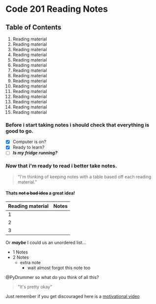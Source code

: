 # Code 201 Reading Notes
## Table of Contents
1. Reading material
2. Reading material
3. Reading material
4. Reading material
5. Reading material
6. Reading material
7. Reading material
8. Reading material
9. Reading material
10. Reading material
11. Reading material
12. Reading material
13. Reading material
14. Reading material
15. Reading material

### Before i start taking notes i should check that everything is good to go.
- [x] Computer is on?
- [x] Ready to learn?
- [ ] ***Is my fridge running?***
### *Now* that i'm ready to read i better take notes.
>"I'm thinking of keeping notes with a table based off each reading material."
#### Thats ~~not a bad idea~~ a great idea!
| Reading material | Notes |
| ------------- |:-------------:| 
| 1 | |
| 2 | |
| 3 | |

Or ***maybe*** I could us an unordered list...
* 1 Notes
* 2 Notes
  * extra note
    * wait almost forgot this note too

@PyDrummer so what do you think of all this?
>"It's pretty okay"

Just remember if you get discouraged here is a [motivational video](https://www.youtube.com/watch?v=CLUkwYKTj7Q/)
